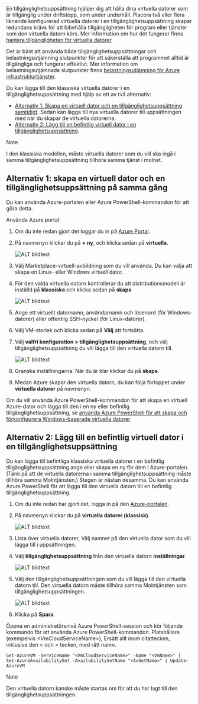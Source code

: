 


En tillgänglighetsuppsättning hjälper dig att hålla dina virtuella datorer som är tillgänglig under driftstopp, som under underhåll. Placera två eller flera liknande konfigurerad virtuella datorer i en tillgänglighetsuppsättning skapar redundans krävs för att bibehålla tillgängligheten för program eller tjänster som den virtuella datorn körs. Mer information om hur det fungerar finns [hantera tillgängligheten för virtuella datorer][Manage the availability of virtual machines].

Det är bäst att använda både tillgänglighetsuppsättningar och belastningsutjämning slutpunkter för att säkerställa att programmet alltid är tillgängliga och fungerar effektivt. Mer information om belastningsutjämnade slutpunkter finns [belastningsutjämning för Azure infrastrukturtjänster][Load balancing for Azure infrastructure services].

Du kan lägga till den klassiska virtuella datorer i en tillgänglighetsuppsättning med hjälp av ett av två alternativ:

* [Alternativ 1: Skapa en virtuell dator och en tillgänglighetsuppsättning samtidigt][Option 1: Create a virtual machine and an availability set at the same time]. Sedan kan lägga till nya virtuella datorer till uppsättningen med när du skapar de virtuella datorerna.
* [Alternativ 2: Lägg till en befintlig virtuell dator i en tillgänglighetsuppsättning][Option 2: Add an existing virtual machine to an availability set].

> [!NOTE]
> I den klassiska modellen, måste virtuella datorer som du vill ska ingå i samma tillgänglighetsuppsättning tillhöra samma tjänst i molnet.
> 
> 

## <a id="createset"></a>Alternativ 1: skapa en virtuell dator och en tillgänglighetsuppsättning på samma gång
Du kan använda Azure-portalen eller Azure PowerShell-kommandon för att göra detta.

Använda Azure portal:

1. Om du inte redan gjort det loggar du in på [Azure Portal](https://portal.azure.com).
2. På navmenyn klickar du på **+ ny**, och klicka sedan på **virtuella**.
   
    ![ALT bildtext](./media/virtual-machines-common-classic-configure-availability/ChooseVMImage.png)
3. Välj Marketplace-virtuell-avbildning som du vill använda. Du kan välja att skapa en Linux- eller Windows virtuell dator.
4. För den valda virtuella datorn kontrollerar du att distributionsmodell är inställd på **klassiska** och klicka sedan på **skapa**
   
    ![ALT bildtext](./media/virtual-machines-common-classic-configure-availability/ChooseClassicModel.png)
5. Ange ett virtuellt datornamn, användarnamn och lösenord (för Windows-datorer) eller offentlig SSH-nyckel (för Linux-datorer). 
6. Välj VM-storlek och klicka sedan på **Välj** att fortsätta.
7. Välj **valfri konfiguration > tillgänglighetsuppsättning**, och välj tillgänglighetsuppsättning du vill lägga till den virtuella datorn till.
   
    ![ALT bildtext](./media/virtual-machines-common-classic-configure-availability/ChooseAvailabilitySet.png) 
8. Granska inställningarna. När du är klar klickar du på **skapa**.
9. Medan Azure skapar den virtuella datorn, du kan följa förloppet under **virtuella datorer** på navmenyn.

Om du vill använda Azure PowerShell-kommandon för att skapa en virtuell Azure-dator och lägga till den i en ny eller befintlig tillgänglighetsuppsättning, se [använda Azure PowerShell för att skapa och förkonfigurera Windows-baserade virtuella datorer](../articles/virtual-machines/windows/classic/create-powershell.md?toc=%2fazure%2fvirtual-machines%2fwindows%2fclassic%2ftoc.json)

## <a id="addmachine"></a>Alternativ 2: Lägg till en befintlig virtuell dator i en tillgänglighetsuppsättning
Du kan lägga till befintliga klassiska virtuella datorer i en befintlig tillgänglighetsuppsättning ange eller skapa en ny för dem i Azure-portalen. (Tänk på att de virtuella datorerna i samma tillgänglighetsuppsättning måste tillhöra samma Molntjänsten.) Stegen är nästan desamma. Du kan använda Azure PowerShell för att lägga till den virtuella datorn till en befintlig tillgänglighetsuppsättning.

1. Om du inte redan har gjort det, logga in på den [Azure-portalen](https://portal.azure.com).
2. På navmenyn klickar du på **virtuella datorer (klassisk)**.
   
    ![ALT bildtext](./media/virtual-machines-common-classic-configure-availability/ChooseClassicVM.png)
3. Lista över virtuella datorer, Välj namnet på den virtuella dator som du vill lägga till i uppsättningen.
4. Välj **tillgänglighetsuppsättning** från den virtuella datorn **inställningar**.
   
    ![ALT bildtext](./media/virtual-machines-common-classic-configure-availability/AvailabilitySetSettings.png)
5. Välj den tillgänglighetsuppsättningen som du vill lägga till den virtuella datorn till. Den virtuella datorn måste tillhöra samma Molntjänsten som tillgänglighetsuppsättningen.
   
    ![ALT bildtext](./media/virtual-machines-common-classic-configure-availability/AvailabilitySetPicker.png)
6. Klicka på **Spara**.

Öppna en administratörsnivå Azure PowerShell-session och kör följande kommando för att använda Azure PowerShell-kommandon. Platshållare (exempelvis &lt;VmCloudServiceName&gt;), Ersätt allt inom citattecken, inklusive den < och > tecken, med rätt namn.

    Get-AzureVM -ServiceName "<VmCloudServiceName>" -Name "<VmName>" | Set-AzureAvailabilitySet -AvailabilitySetName "<AvSetName>" | Update-AzureVM

> [!NOTE]
> Den virtuella datorn kanske måste startas om för att du har lagt till den tillgänglighetsuppsättningen.
> 
> 

<!-- LINKS -->
[Option 1: Create a virtual machine and an availability set at the same time]: #createset
[Option 2: Add an existing virtual machine to an availability set]: #addmachine

[Load balancing for Azure infrastructure services]: ../articles/virtual-machines/virtual-machines-linux-load-balance.md
[Manage the availability of virtual machines]:../articles/virtual-machines/linux/manage-availability.md

[Create a virtual machine running Windows]: ../articles/virtual-machines/virtual-machines-windows-hero-tutorial.md
[Virtual Network overview]: ../articles/virtual-network/virtual-networks-overview.md

